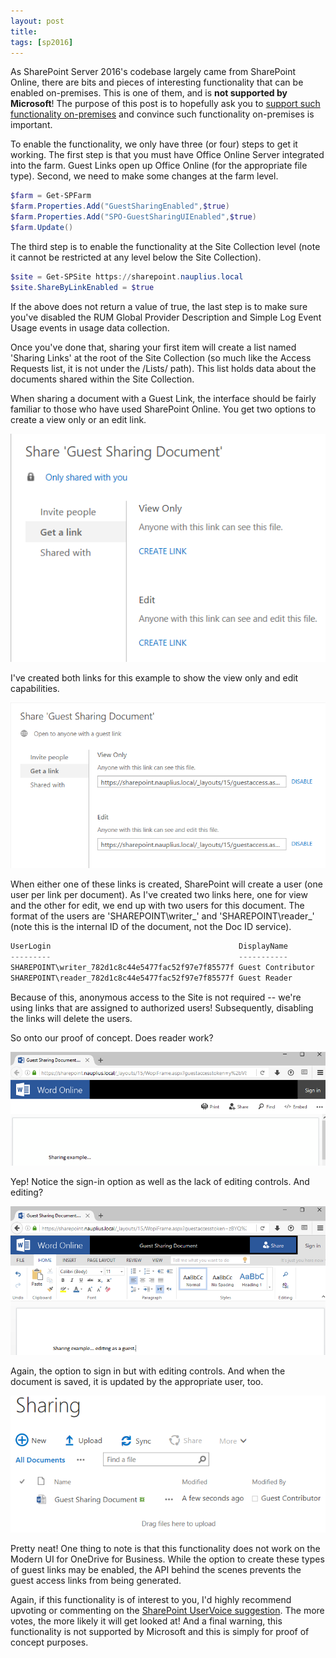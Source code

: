 ```yaml
---
layout: post
title: 
tags: [sp2016]
---
```


As SharePoint Server 2016's codebase largely came from SharePoint Online, there are bits and pieces of interesting functionality that can be enabled on-premises. This is one of them, and is **not supported by Microsoft**! The purpose of this post is to hopefully ask you to [support such functionality on-premises](https://sharepoint.uservoice.com/forums/330318-sharepoint-administration/suggestions/13865781-enable-guest-links) and convince such functionality on-premises is important.

To enable the functionality, we only have three (or four) steps to get it working. The first step is that you must have Office Online Server integrated into the farm. Guest Links open up Office Online (for the appropriate file type). Second, we need to make some changes at the farm level.

```powershell
$farm = Get-SPFarm
$farm.Properties.Add("GuestSharingEnabled",$true)
$farm.Properties.Add("SPO-GuestSharingUIEnabled",$true)
$farm.Update()
```

The third step is to enable the functionality at the Site Collection level (note it cannot be restricted at any level below the Site Collection).

```powershell
$site = Get-SPSite https://sharepoint.nauplius.local
$site.ShareByLinkEnabled = $true
```

If the above does not return a value of true, the last step is to make sure you've disabled the RUM Global Provider Description and Simple Log Event Usage events in usage data collection.

Once you've done that, sharing your first item will create a list named 'Sharing Links' at the root of the Site Collection (so much like the Access Requests list, it is not under the /Lists/ path). This list holds data about the documents shared within the Site Collection.

When sharing a document with a Guest Link, the interface should be fairly familiar to those who have used SharePoint Online. You get two options to create a view only or an edit link.

![GuestSharing1](/assets/images/2016/11/GuestSharing1.png)

I've created both links for this example to show the view only and edit capabilities.

![GuestSharing2](/assets/images/2016/11/GuestSharing2.png)

When either one of these links is created, SharePoint will create a user (one user per link per document). As I've created two links here, one for view and the other for edit, we end up with two users for this document. The format of the users are 'SHAREPOINT\writer_<DocumentID>' and 'SHAREPOINT\reader_<DocumentID>' (note this is the internal ID of the document, not the Doc ID service).

```powershell
UserLogin                                          DisplayName
---------                                          -----------
SHAREPOINT\writer_782d1c8c44e5477fac52f97e7f85577f Guest Contributor
SHAREPOINT\reader_782d1c8c44e5477fac52f97e7f85577f Guest Reader
```

Because of this, anonymous access to the Site is not required -- we're using links that are assigned to authorized users! Subsequently, disabling the links will delete the users.

So onto our proof of concept. Does reader work?

![GuestSharing4](/assets/images/2016/11/GuestSharing4.png)

Yep! Notice the sign-in option as well as the lack of editing controls. And editing?

![GuestSharing5](/assets/images/2016/11/GuestSharing5.png)

Again, the option to sign in but with editing controls. And when the document is saved, it is updated by the appropriate user, too.

![GuestSharing6](/assets/images/2016/11/GuestSharing6.png)

Pretty neat! One thing to note is that this functionality does not work on the Modern UI for OneDrive for Business. While the option to create these types of guest links may be enabled, the API behind the scenes prevents the guest access links from being generated.

Again, if this functionality is of interest to you, I'd highly recommend upvoting or commenting on the [SharePoint UserVoice suggestion](https://sharepoint.uservoice.com/forums/330318-sharepoint-administration/suggestions/13865781-enable-guest-links). The more votes, the more likely it will get looked at! And a final warning, this functionality is not supported by Microsoft and this is simply for proof of concept purposes.